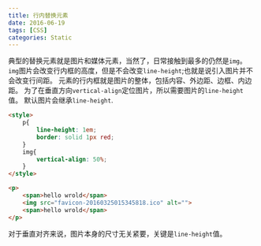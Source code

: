 ```yaml
---
title: 行内替换元素
date: 2016-06-19
tags: [CSS]
categories: Static
---
```


典型的替换元素就是图片和媒体元素，当然了，日常接触到最多的仍然是`img`。
`img`图片会改变行内框的高度，但是不会改变`line-height`;也就是说引入图片并不会改变行间距。
元素的行内框就是图片的整体，包括内容、外边距、边框、内边距。
为了在垂直方向`vertical-align`定位图片，所以需要图片的`line-height`值。
默认图片会继承`line-height`.

```html
<style>
    p{
        line-height: 1em;
        border: solid 1px red;
    }
    img{
        vertical-align: 50%;
    }
</style>

<p>
    <span>hello wrold</span>
    <img src="favicon-20160325015345818.ico" alt="">
    <span>hello wrold</span>
</p>
```

对于垂直对齐来说，图片本身的尺寸无关紧要，关键是`line-height`值。
